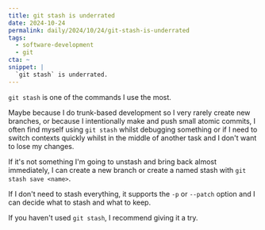 ```yaml
---
title: git stash is underrated
date: 2024-10-24
permalink: daily/2024/10/24/git-stash-is-underrated
tags:
  - software-development
  - git
cta: ~
snippet: |
  `git stash` is underrated.
---
```


`git stash` is one of the commands I use the most.

Maybe because I do trunk-based development so I very rarely create new branches, or because I intentionally make and push small atomic commits, I often find myself using `git stash` whilst debugging something or if I need to switch contexts quickly whilst in the middle of another task and I don't want to lose my changes.

If it's not something I'm going to unstash and bring back almost immediately, I can create a new branch or create a named stash with `git stash save <name>`.

If I don't need to stash everything, it supports the `-p` or `--patch` option and I can decide what to stash and what to keep.

If you haven't used `git stash`, I recommend giving it a try.
